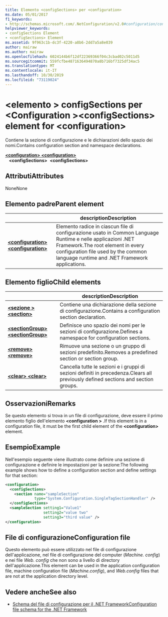 ```yaml
---
title: Elemento <configSections> per <configuration>
ms.date: 05/01/2017
f1_keywords:
- http://schemas.microsoft.com/.NetConfiguration/v2.0#configuration/configSections
helpviewer_keywords:
- configSections Element
- <configSections> Element
ms.assetid: 9f963c1b-dc3f-4220-a8b6-2dd7a5a8e039
author: mairaw
ms.author: mairaw
ms.openlocfilehash: 6024144b6f12df22369366f04c3cbad02c5011d5
ms.sourcegitcommit: 559fcfbe4871636494870a8b716bf7325df34ac5
ms.translationtype: MT
ms.contentlocale: it-IT
ms.lasthandoff: 10/30/2019
ms.locfileid: "73119024"
---
```

# <a name="configsections-element-for-configuration"></a><span data-ttu-id="2f27e-102">\<elemento > configSections per \<Configuration ></span><span class="sxs-lookup"><span data-stu-id="2f27e-102">\<configSections> element for \<configuration></span></span>

<span data-ttu-id="2f27e-103">Contiene la sezione di configurazione e le dichiarazioni dello spazio dei nomi.</span><span class="sxs-lookup"><span data-stu-id="2f27e-103">Contains configuration section and namespace declarations.</span></span>

<span data-ttu-id="2f27e-104">[ **\<configuration>** ](configuration-element.md) </span><span class="sxs-lookup"><span data-stu-id="2f27e-104">[**\<configuration>**](configuration-element.md) </span></span>  
<span data-ttu-id="2f27e-105">&nbsp;&nbsp; **\<configSections>**</span><span class="sxs-lookup"><span data-stu-id="2f27e-105">&nbsp;&nbsp;**\<configSections>**</span></span>

## <a name="attributes"></a><span data-ttu-id="2f27e-106">Attributi</span><span class="sxs-lookup"><span data-stu-id="2f27e-106">Attributes</span></span>

<span data-ttu-id="2f27e-107">None</span><span class="sxs-lookup"><span data-stu-id="2f27e-107">None</span></span>

## <a name="parent-element"></a><span data-ttu-id="2f27e-108">Elemento padre</span><span class="sxs-lookup"><span data-stu-id="2f27e-108">Parent element</span></span>

|     | <span data-ttu-id="2f27e-109">description</span><span class="sxs-lookup"><span data-stu-id="2f27e-109">Description</span></span> |
| --- | ----------- |
| [<span data-ttu-id="2f27e-110"> **\<configuration>** </span><span class="sxs-lookup"><span data-stu-id="2f27e-110">**\<configuration>**</span></span>](configuration-element.md) | <span data-ttu-id="2f27e-111">Elemento radice in ciascun file di configurazione usato in Common Language Runtime e nelle applicazioni .NET Framework.</span><span class="sxs-lookup"><span data-stu-id="2f27e-111">The root element in every configuration file used by the common language runtime and .NET Framework applications.</span></span> |

## <a name="child-elements"></a><span data-ttu-id="2f27e-112">Elemento figlio</span><span class="sxs-lookup"><span data-stu-id="2f27e-112">Child elements</span></span>

|     | <span data-ttu-id="2f27e-113">description</span><span class="sxs-lookup"><span data-stu-id="2f27e-113">Description</span></span> |
| --- | ----------- |
| [<span data-ttu-id="2f27e-114"> **\<sezione >** </span><span class="sxs-lookup"><span data-stu-id="2f27e-114">**\<section>**</span></span>](section-element.md) | <span data-ttu-id="2f27e-115">Contiene una dichiarazione della sezione di configurazione.</span><span class="sxs-lookup"><span data-stu-id="2f27e-115">Contains a configuration section declaration.</span></span> |
| [<span data-ttu-id="2f27e-116"> **\<sectionGroup>** </span><span class="sxs-lookup"><span data-stu-id="2f27e-116">**\<sectionGroup>**</span></span>](sectiongroup-element-for-configsections.md) | <span data-ttu-id="2f27e-117">Definisce uno spazio dei nomi per le sezioni di configurazione.</span><span class="sxs-lookup"><span data-stu-id="2f27e-117">Defines a namespace for configuration sections.</span></span> |
| [<span data-ttu-id="2f27e-118"> **\<remove>** </span><span class="sxs-lookup"><span data-stu-id="2f27e-118">**\<remove>**</span></span>](remove-element-for-configsections.md) | <span data-ttu-id="2f27e-119">Rimuove una sezione o un gruppo di sezioni predefinito.</span><span class="sxs-lookup"><span data-stu-id="2f27e-119">Removes a predefined section or section group.</span></span> |
| [<span data-ttu-id="2f27e-120"> **\<clear>** </span><span class="sxs-lookup"><span data-stu-id="2f27e-120">**\<clear>**</span></span>](clear-element-for-configsections.md) | <span data-ttu-id="2f27e-121">Cancella tutte le sezioni e i gruppi di sezioni definiti in precedenza.</span><span class="sxs-lookup"><span data-stu-id="2f27e-121">Clears all previously defined sections and section groups.</span></span> |

## <a name="remarks"></a><span data-ttu-id="2f27e-122">Osservazioni</span><span class="sxs-lookup"><span data-stu-id="2f27e-122">Remarks</span></span>

<span data-ttu-id="2f27e-123">Se questo elemento si trova in un file di configurazione, deve essere il primo elemento figlio dell'elemento **\<configuration >** .</span><span class="sxs-lookup"><span data-stu-id="2f27e-123">If this element is in a configuration file, it must be the first child element of the **\<configuration>** element.</span></span>

## <a name="example"></a><span data-ttu-id="2f27e-124">Esempio</span><span class="sxs-lookup"><span data-stu-id="2f27e-124">Example</span></span>

<span data-ttu-id="2f27e-125">Nell'esempio seguente viene illustrato come definire una sezione di configurazione e definire le impostazioni per la sezione:</span><span class="sxs-lookup"><span data-stu-id="2f27e-125">The following example shows how to define a configuration section and define settings for that section:</span></span>

```xml
<configuration>
  <configSections>
    <section name="sampleSection"
             type="System.Configuration.SingleTagSectionHandler" />
  </configSections>
  <sampleSection setting1="Value1" 
                 setting2="value two" 
                 setting3="third value" />
</configuration>
```

## <a name="configuration-file"></a><span data-ttu-id="2f27e-126">File di configurazione</span><span class="sxs-lookup"><span data-stu-id="2f27e-126">Configuration file</span></span>

<span data-ttu-id="2f27e-127">Questo elemento può essere utilizzato nel file di configurazione dell'applicazione, nel file di configurazione del computer (*Machine. config*) e nei file *Web. config* che non sono a livello di directory dell'applicazione.</span><span class="sxs-lookup"><span data-stu-id="2f27e-127">This element can be used in the application configuration file, machine configuration file (*Machine.config*), and *Web.config* files that are not at the application directory level.</span></span>

## <a name="see-also"></a><span data-ttu-id="2f27e-128">Vedere anche</span><span class="sxs-lookup"><span data-stu-id="2f27e-128">See also</span></span>

- [<span data-ttu-id="2f27e-129">Schema del file di configurazione per il .NET Framework</span><span class="sxs-lookup"><span data-stu-id="2f27e-129">Configuration file schema for the .NET Framework</span></span>](index.md)
